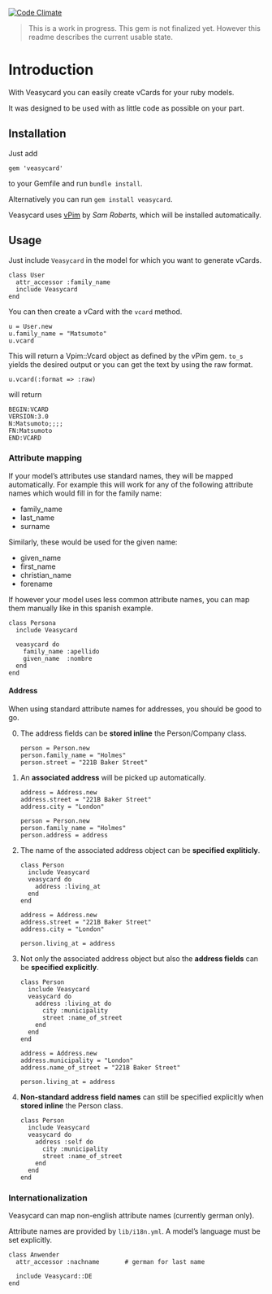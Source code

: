 [![Code Climate](https://codeclimate.com/github/fnoeh/veasycard/badges/gpa.svg)](https://codeclimate.com/github/fnoeh/veasycard)

> This is a work in progress. This gem is not finalized yet. However this readme describes the current usable state.


# Introduction

With Veasycard you can easily create vCards for your ruby models.

It was designed to be used with as little code as possible on your part.

## Installation

Just add

    gem 'veasycard'

to your Gemfile and run `bundle install`.

Alternatively you can run `gem install veasycard`.


Veasycard uses [vPim](https://github.com/sam-github/vpim) by _Sam Roberts_, which will be installed automatically.


## Usage

Just include `Veasycard` in the model for which you want to generate vCards.

```{ruby}
class User
  attr_accessor :family_name
  include Veasycard
end
```

You can then create a vCard with the `vcard` method.

```{ruby}
u = User.new
u.family_name = "Matsumoto"
u.vcard
```

This will return a Vpim::Vcard object as defined by the vPim gem. `to_s` yields the desired output or you can get the text by using the raw format.

```{ruby}
u.vcard(:format => :raw)
```

will return

    BEGIN:VCARD
    VERSION:3.0
    N:Matsumoto;;;;
    FN:Matsumoto
    END:VCARD


### Attribute mapping

If your model’s attributes use standard names, they will be mapped automatically.
For example this will work for any of the following attribute names which would fill in for the family name:

- family_name
- last_name
- surname

Similarly, these would be used for the given name:

- given_name
- first_name
- christian_name
- forename

If however your model uses less common attribute names, you can map them manually like in this spanish example.

```{ruby}
class Persona
  include Veasycard

  veasycard do
    family_name :apellido
    given_name  :nombre
  end
end
```

#### Address

When using standard attribute names for addresses, you should be good to go.

0. The address fields can be **stored inline** the Person/Company class.

    ```{ruby}
    person = Person.new
    person.family_name = "Holmes"
    person.street = "221B Baker Street"
    ```

0. An **associated address** will be picked up automatically.

    ```{ruby}
    address = Address.new
    address.street = "221B Baker Street"
    address.city = "London"

    person = Person.new
    person.family_name = "Holmes"
    person.address = address
    ```

0. The name of the associated address object can be **specified expliticly**.

    ```{ruby}
    class Person
      include Veasycard
      veasycard do
        address :living_at
      end
    end

    address = Address.new
    address.street = "221B Baker Street"
    address.city = "London"

	person.living_at = address
    ```

0. Not only the associated address object but also the **address fields** can be **specified explicitly**.

    ```{ruby}
    class Person
      include Veasycard
      veasycard do
        address :living_at do
          city :municipality
          street :name_of_street
        end
      end
    end

	address = Address.new
	address.municipality = "London"
	address.name_of_street = "221B Baker Street"

	person.living_at = address
    ```

0. **Non-standard address field names** can still be specified explicitly when **stored inline** the Person class.

    ```{ruby}
    class Person
      include Veasycard
      veasycard do
        address :self do
          city :municipality
          street :name_of_street
		end
      end
    end
    ```

### Internationalization

Veasycard can map non-english attribute names (currently german only).

Attribute names are provided by `lib/i18n.yml`. A model’s language must be set explicitly.

    class Anwender
      attr_accessor :nachname 		# german for last name

      include Veasycard::DE
    end
